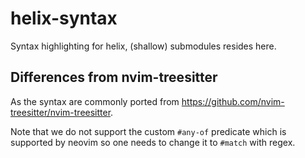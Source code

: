 helix-syntax
============

Syntax highlighting for helix, (shallow) submodules resides here.

Differences from nvim-treesitter
--------------------------------

As the syntax are commonly ported from
<https://github.com/nvim-treesitter/nvim-treesitter>.

Note that we do not support the custom `#any-of` predicate which is
supported by neovim so one needs to change it to `#match` with regex.
